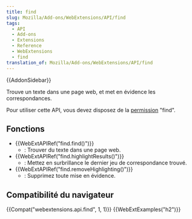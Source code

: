 ```yaml
---
title: find
slug: Mozilla/Add-ons/WebExtensions/API/find
tags:
  - API
  - Add-ons
  - Extensions
  - Reference
  - WebExtensions
  - find
translation_of: Mozilla/Add-ons/WebExtensions/API/find
---
```

{{AddonSidebar}}

Trouve un texte dans une page web, et met en évidence les correspondances.

Pour utiliser cette API, vous devez disposez de la [permission](/fr/docs/Mozilla/Add-ons/WebExtensions/manifest.json/permissions) "find".

## Fonctions

- {{WebExtAPIRef("find.find()")}}
  - : Trouver du texte dans une page web.
- {{WebExtAPIRef("find.highlightResults()")}}
  - : Mettez en surbrillance le dernier jeu de correspondance trouvé.
- {{WebExtAPIRef("find.removeHighlighting()")}}
  - : Supprimez toute mise en évidence.

## Compatibilité du navigateur

{{Compat("webextensions.api.find", 1, 1)}} {{WebExtExamples("h2")}}
